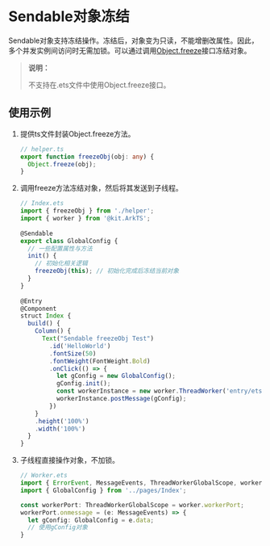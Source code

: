 # Sendable对象冻结

Sendable对象支持冻结操作。冻结后，对象变为只读，不能增删改属性。因此，多个并发实例间访问时无需加锁。可以通过调用[Object.freeze](https://developer.mozilla.org/zh-CN/docs/Web/JavaScript/Reference/Global_Objects/Object/freeze)接口冻结对象。

> **说明：**
> 
> 不支持在.ets文件中使用Object.freeze接口。

## 使用示例

1. 提供ts文件封装Object.freeze方法。

   ```ts
   // helper.ts
   export function freezeObj(obj: any) {
     Object.freeze(obj);
   }
   ```
   <!-- @[provide_encapsulate_method](https://gitcode.com/openharmony/applications_app_samples/blob/master/code/DocsSample/ArkTS/ArkTsConcurrent/ConcurrentThreadCommunication/InterThreadCommunicationObjects/SendableObject/SendableObjectRelated/entry/src/main/ets/managers/helper.ts) -->

2. 调用freeze方法冻结对象，然后将其发送到子线程。

   ```ts
   // Index.ets
   import { freezeObj } from './helper';
   import { worker } from '@kit.ArkTS';
    
   @Sendable
   export class GlobalConfig {
     // 一些配置属性与方法
     init() {
       // 初始化相关逻辑
       freezeObj(this); // 初始化完成后冻结当前对象
     }
   }
    
   @Entry
   @Component
   struct Index {
     build() {
       Column() {
         Text("Sendable freezeObj Test")
           .id('HelloWorld')
           .fontSize(50)
           .fontWeight(FontWeight.Bold)
           .onClick(() => {
             let gConfig = new GlobalConfig();
             gConfig.init();
             const workerInstance = new worker.ThreadWorker('entry/ets/workers/Worker.ets', { name: "Worker1" });
             workerInstance.postMessage(gConfig);
           })
       }
       .height('100%')
       .width('100%')
     }
   }
   ```
   <!-- @[freeze_obj_send_child_thread](https://gitcode.com/openharmony/applications_app_samples/blob/master/code/DocsSample/ArkTS/ArkTsConcurrent/ConcurrentThreadCommunication/InterThreadCommunicationObjects/SendableObject/SendableObjectRelated/entry/src/main/ets/managers/SendableFreeze.ets) -->

3. 子线程直接操作对象，不加锁。

   ```ts
   // Worker.ets
   import { ErrorEvent, MessageEvents, ThreadWorkerGlobalScope, worker } from '@kit.ArkTS';
   import { GlobalConfig } from '../pages/Index';
   
   const workerPort: ThreadWorkerGlobalScope = worker.workerPort;
   workerPort.onmessage = (e: MessageEvents) => {
     let gConfig: GlobalConfig = e.data;
     // 使用gConfig对象
   }
   ```
   <!-- @[directly_operate_obj](https://gitcode.com/openharmony/applications_app_samples/blob/master/code/DocsSample/ArkTS/ArkTsConcurrent/ConcurrentThreadCommunication/InterThreadCommunicationObjects/SendableObject/SendableObjectRelated/entry/src/main/ets/workers/Worker.ets) -->
